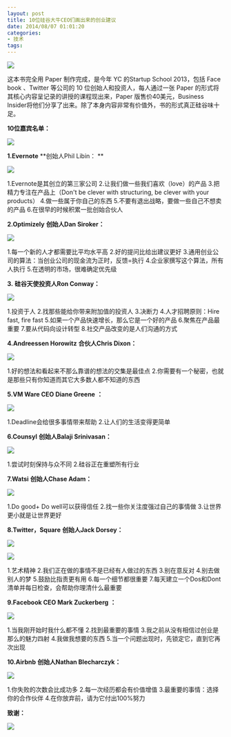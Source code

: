 ```yaml
---
layout: post
title: 10位硅谷大牛CEO们画出来的创业建议
date: 2014/08/07 01:01:20
categories: 
- 技术
tags: 
---
```


![][1]

这本书完全用 Paper 制作完成，是今年 YC 的Startup School 2013，包括 Face book 、Twitter 等公司的 10 位创始人和投资人，每人通过一张 Paper 的形式将其核心内容呈记录的讲授的课程现出来，Paper 版售价40美元，Business Insider将他们分享了出来。除了本身内容非常有价值外，书的形式真正硅谷味十足。

**10位嘉宾名单：** 

![][2]

**1.Evernote** **创始人Phil Libin： ** 

![][3]

1.Evernote是其创立的第三家公司 
2.让我们做一些我们喜欢（love）的产品 
3.把精力专注在产品上（Don't be clever with structuring, be clever with your products） 
4.做一些属于你自己的东西 
5.不要有退出战略，要做一些自己不想卖的产品 6.在很早的时候积累一批创始合伙人

**2.Optimizely** **创始人Dan Siroker：** 

![][2]

1.每一个新的人才都需要比平均水平高 
2.好的提问比给出建议更好
3.通用创业公司的算法：当创业公司的现金流为正时，反馈=执行 
4.企业家撰写这个算法，所有人执行 
5.在透明的市场，很难确定优先级

**3.** **硅谷天使投资人Ron Conway：** 

![][4]

1.投资于人 2.找那些能给你带来附加值的投资人 
3.决断力 
4.人才招聘原则：Hire fast, fire fast 
5.如果一个产品快速增长，那么它是一个好的产品 
6.聚焦在产品最重要 
7.要从代码向设计转型 
8.社交产品改变的是人们沟通的方式

**4.Andreessen Horowitz** **合伙人Chris Dixon：** 

![][5]

1.好的想法和看起来不那么靠谱的想法的交集是最佳点 
2.你需要有一个秘密，也就是那些只有你知道而其它大多数人都不知道的东西

**5.VM Ware CEO Diane Greene** **：** 

![][6]

1.Deadline会给很多事情带来帮助 
2.让人们的生活变得更简单

**6.Counsyl** **创始人Balaji Srinivasan：** 

![][6]

1.尝试时刻保持与众不同 
2.硅谷正在重塑所有行业

**7.Watsi** **创始人Chase Adam：** 

![][6]

1.Do good+ Do well可以获得信任 
2.找一些你关注度强过自己的事情做 
3.让世界更小就是让世界更好

**8.Twitter，Square** **创始人Jack Dorsey：** 

![][7]

![](http://ww3.sinaimg.cn/large/006tNc79gw1f510g35lzyj30hs0dcjrq)

1.艺术精神 
2.我们正在做的事情不是已经有人做过的东西 
3.别在意反对 
4.别去做别人的梦 
5.鼓励比指责更有用 
6.每一个细节都很重要 
7.每天建立一个Dos和Dont清单并每日检查，会帮助你理清什么最重要

**9.Facebook CEO Mark Zuckerberg** **：** 

![][8]

1.当我刚开始时我什么都不懂 
2.找到最重要的事情 
3.我之前从没有相信过创业是那么的魅力四射 
4.我做我想要的东西 
5.当一个问题出现时，先锁定它，直到它再次出现

**10.Airbnb** **创始人Nathan Blecharczyk：** 

![][9]

1.你失败的次数会比成功多 
2.每一次经历都会有价值增值 
3.最重要的事情：选择你的合作伙伴 
4.在你放弃前，请为它付出100%努力

**致谢：** 

![][10]

 

[1]: http://ww1.sinaimg.cn/large/006tNc79gw1f510d81w3tj30iw0e6jti

[2]: http://ww1.sinaimg.cn/large/006tNc79gw1f510dcrtg0j30hs0dcaaq

[3]: http://ww2.sinaimg.cn/large/006tNc79gw1f510dj6z4wj30hs0dcdho

[4]: http://ww1.sinaimg.cn/large/006tNc79gw1f510dmujgmj30hs0dc75t

[5]: http://ww4.sinaimg.cn/large/006tNc79gw1f510ds0sxrj30hs0dcq4u

[6]: http://ww2.sinaimg.cn/large/006tNc79gw1f510dxjdb2j30hs0dcjt0

[7]: http://ww2.sinaimg.cn/large/006tNc79gw1f510e0l9w6j30hs0dcq4n

[8]: http://ww3.sinaimg.cn/large/006tNc79gw1f510e4rhifj30hs0dcdh0

[9]: http://ww2.sinaimg.cn/large/006tNc79gw1f510eamnlkj30hs0dctab

[10]: http://ww2.sinaimg.cn/large/006tNc79gw1f510ef4815j30hs0dcjsk
